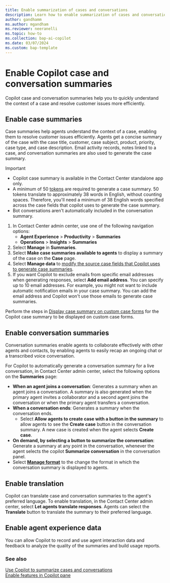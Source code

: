 ```yaml
---
title: Enable summarization of cases and conversations
description: Learn how to enable summarization of cases and conversations using Copilot in Customer Service.
author: gandhamm
ms.author: mgandham
ms.reviewer: neeranelli
ms.topic: how-to 
ms.collection: bap-ai-copilot
ms.date: 03/07/2024
ms.custom: bap-template 
---
```


# Enable Copilot case and conversation summaries

Copilot case and conversation summaries help you to quickly understand the context of a case and resolve customer issues more efficiently.

## Enable case summaries

Case summaries help agents understand the context of a case, enabling them to resolve customer issues efficiently. Agents get a concise summary of the case with the case title, customer, case subject, product, priority, case type, and case description. Email activity records, notes linked to a case, and conversation summaries are also used to generate the case summary. 

> [!IMPORTANT]
> - Copilot case summary is available in the Contact Center standalone app only.
> - A minimum of 50 [tokens](https://platform.openai.com/docs/introduction) are required to generate a case summary. 50 tokens translate to approximately 38 words in English, without counting spaces. Therefore, you'll need a minimum of 38 English words specified across the case fields that copilot uses to generate the case summary.
> - Bot conversations aren't automatically included in the conversation summary.
 
1. In Contact Center admin center, use one of the following navigation options: 
    - **Agent Experience** > **Productivity** > **Summaries**
    - **Operations** > **Insights** > **Summaries**
1. Select **Manage** in **Summaries**.
1. Select **Make case summaries available to agents** to display a summary of the case on the **Case** page. 
1. Select **Manage data** to [modify the source case fields that Copilot uses to generate case summaries](copilot-map-custom-fields.md). 
1. If you want Copilot to exclude emails from specific email addresses when generating responses, select **Add email address**. You can specify up to 10 email addresses. For example, you might not want to include automatic notification emails in your case summary. You can add the email address and Copilot won't use those emails to generate case summaries.<br>

Perform the steps in [Display case summary on custom case forms](copilot-powerapps-settings.md) for the Copilot case summary to be displayed on custom case forms. 

## Enable conversation summaries

Conversation summaries enable agents to collaborate effectively with other agents and contacts, by enabling agents to easily recap an ongoing chat or a transcribed voice conversation.

For Copilot to automatically generate a conversation summary for a live conversation, in Contact Center admin center, select the following options on the **Summaries** page:
   - **When an agent joins a conversation**: Generates a summary when an agent joins a conversation. A summary is also generated when the primary agent invites a collaborator and a second agent joins the conversation or when the primary agent transfers a conversation.
   - **When a conversation ends**: Generates a summary when the conversation ends. 
      - Select **Allow agents to create case with a button in the summary** to allow agents to see the **Create case** button in the conversation summary. A new case is created when the agent selects **Create case**.
   - **On demand, by selecting a button to summarize the conversation**: Generate a summary at any point in the conversation, whenever the agent selects the copilot **Summarize conversation** in the conversation panel.
   - Select [**Manage format**](customize-copilot-conv-summary.md) to  the change the format in which the conversation summary is displayed to agents.

## Enable translation

Copilot can translate case and conversation summaries to the agent's preferred language. To enable translation, in the Contact Center admin center, select **Let agents translate responses**. Agents can select the **Translate** button to translate the summary to their preferred language.

## Enable agent experience data

You can allow Copilot to record and use agent interaction data and feedback to analyze the quality of the summaries and build usage reports.

### See also

[Use Copilot to summarize cases and conversations](../use/copilot-use-summary.md)<br>
[Enable features in Copilot pane](copilot-enable-help-pane.md)
